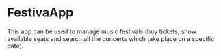 # FestivaApp
This app can be used to manage music festivals (buy tickets, show available seats and search all the concerts which take place on a specific date).
